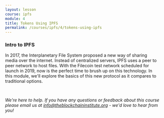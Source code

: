 ```yaml
---
layout: lesson
course: ipfs
module: 4
title: Tokens Using IPFS
permalink: /courses/ipfs/4/tokens-using-ipfs
---
```


<span> <h3>Intro to IPFS</h3>
In 2017, the Interplanetary File System proposed a new way of sharing media over the internet. Instead of centralized servers, IPFS uses a peer to peer network to host files. With the Filecoin test network scheduled for launch in 2019, now is the perfect time to brush up on this technology. In this module, we'll explore the basics of this new protocol as it compares to traditional options.

&nbsp;

<em>We're here to help. If you have any questions or feedback about this course please email us at info@theblockchaininstitute.org - we'd love to hear from you!</em></span>
